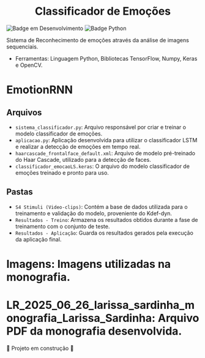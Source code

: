 <h1 align="center"> Classificador de Emoções </h1>

![Badge em Desenvolvimento](http://img.shields.io/static/v1?label=STATUS&message=EM%20DESENVOLVIMENTO&color=GREEN&style=for-the-badge)
![Badge Python](https://img.shields.io/badge/python-3670A0?style=for-the-badge&logo=python&logoColor=ffdd54)


Sistema de Reconhecimento de emoções através da análise de imagens sequenciais.

- Ferramentas: Linguagem Python, Bibliotecas TensorFlow, Numpy, Keras e OpenCV.

# EmotionRNN

## Arquivos

* `sistema_classificador.py`: Arquivo responsável por criar e treinar o modelo classificador de emoções.
* `aplicacao.py`: Aplicação desenvolvida para utilizar o classificador LSTM e realizar a detecção de emoções em tempo real.
* `haarcascade_frontalface_default.xml`: Arquivo de modelo pré-treinado do Haar Cascade, utilizado para a detecção de faces.
* `classificador_emocaoLS.keras`: O arquivo do modelo classificador de emoções treinado e pronto para uso.

## Pastas

* `S4 Stimuli (Video-clips)`: Contém a base de dados utilizada para o treinamento e validação do modelo, proveniente do Kdef-dyn.
* `Resultados - Treino`: Armazena os resultados obtidos durante a fase de treinamento com o conjunto de teste.
* `Resultados - Aplicação`: Guarda os resultados gerados pela execução da aplicação final.
  
# Imagens: Imagens utilizadas na monografia.
  
# LR_2025_06_26_larissa_sardinha_monografia_Larissa_Sardinha: Arquivo PDF da monografia desenvolvida.

  
:construction: Projeto em construção :construction:
